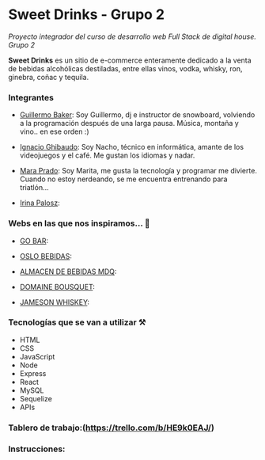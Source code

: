 # Sweet Drinks - Grupo 2
*Proyecto integrador del curso de desarrollo web Full Stack de digital house. Grupo 2*

**Sweet Drinks** es un sitio de e-commerce enteramente dedicado a la venta de bebidas alcohólicas destiladas, entre ellas vinos, vodka, whisky, ron, ginebra, coñac y tequila.


### Integrantes
- [Guillermo Baker](https://github.com/gfbaker): Soy Guillermo, dj e instructor de snowboard, volviendo a la programación después de una larga pausa. Música, montaña y vino.. en ese orden :)

- [Ignacio Ghibaudo](https://github.com/IgnacioGhibaudo): Soy Nacho, técnico en informática, amante de los videojuegos y el café.  Me gustan los idiomas y nadar.

- [Mara Prado](https://github.com/maracprado): Soy Marita, me gusta la tecnología y programar me divierte. Cuando no estoy nerdeando, se me encuentra entrenando para triatlón...

- [Irina Palosz]():

### Webs en las que nos inspiramos... :pencil:
- [GO BAR](https://www.gobar.com.ar/): 

- [OSLO BEBIDAS](https://oslobebidas.com.ar/): 

- [ALMACEN DE BEBIDAS MDQ](https://www.almacendebebidasmdq.com.ar/): 

- [DOMAINE BOUSQUET](https://domainebousquet.com/en/): 

- [JAMESON WHISKEY](https://www.jamesonwhiskey.com/es-AR/): 

### Tecnologías que se van a utilizar :hammer_and_pick:
- HTML
- CSS
- JavaScript
- Node 
- Express
- React
- MySQL
- Sequelize
- APIs

### Tablero de trabajo:(https://trello.com/b/HE9k0EAJ/)
 


### Instrucciones:
